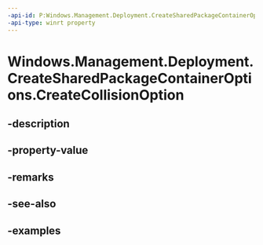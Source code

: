 ```yaml
---
-api-id: P:Windows.Management.Deployment.CreateSharedPackageContainerOptions.CreateCollisionOption
-api-type: winrt property
---
```


# Windows.Management.Deployment.CreateSharedPackageContainerOptions.CreateCollisionOption

<!--
public Windows.Management.Deployment.SharedPackageContainerCreationCollisionOptions CreateCollisionOption { get; set; }
-->


## -description

## -property-value

## -remarks

## -see-also

## -examples


